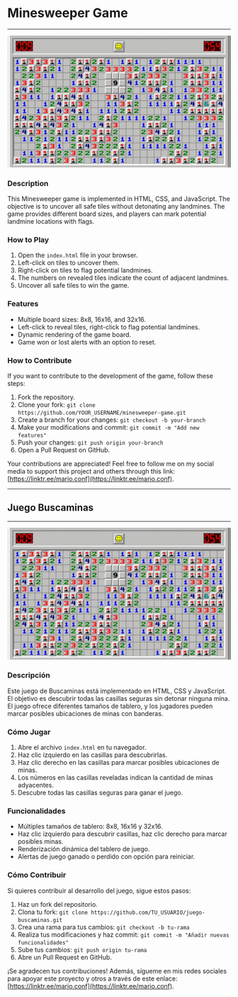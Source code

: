 # Minesweeper Game

---

![Minesweeper Game](minesweeper.png)

### Description

This Minesweeper game is implemented in HTML, CSS, and JavaScript. The objective is to uncover all safe tiles without detonating any landmines. The game provides different board sizes, and players can mark potential landmine locations with flags.

### How to Play

1. Open the `index.html` file in your browser.
2. Left-click on tiles to uncover them.
3. Right-click on tiles to flag potential landmines.
4. The numbers on revealed tiles indicate the count of adjacent landmines.
5. Uncover all safe tiles to win the game.

### Features

- Multiple board sizes: 8x8, 16x16, and 32x16.
- Left-click to reveal tiles, right-click to flag potential landmines.
- Dynamic rendering of the game board.
- Game won or lost alerts with an option to reset.

### How to Contribute

If you want to contribute to the development of the game, follow these steps:

1. Fork the repository.
2. Clone your fork: `git clone https://github.com/YOUR_USERNAME/minesweeper-game.git`
3. Create a branch for your changes: `git checkout -b your-branch`
4. Make your modifications and commit: `git commit -m "Add new features"`
5. Push your changes: `git push origin your-branch`
6. Open a Pull Request on GitHub.

Your contributions are appreciated! Feel free to follow me on my social media to support this project and others through this link: [https://linktr.ee/mario.conf](https://linktr.ee/mario.conf).

---

## Juego Buscaminas

---

![Juego Buscaminas](minesweeper.png)

### Descripción

Este juego de Buscaminas está implementado en HTML, CSS y JavaScript. El objetivo es descubrir todas las casillas seguras sin detonar ninguna mina. El juego ofrece diferentes tamaños de tablero, y los jugadores pueden marcar posibles ubicaciones de minas con banderas.

### Cómo Jugar

1. Abre el archivo `index.html` en tu navegador.
2. Haz clic izquierdo en las casillas para descubrirlas.
3. Haz clic derecho en las casillas para marcar posibles ubicaciones de minas.
4. Los números en las casillas reveladas indican la cantidad de minas adyacentes.
5. Descubre todas las casillas seguras para ganar el juego.

### Funcionalidades

- Múltiples tamaños de tablero: 8x8, 16x16 y 32x16.
- Haz clic izquierdo para descubrir casillas, haz clic derecho para marcar posibles minas.
- Renderización dinámica del tablero de juego.
- Alertas de juego ganado o perdido con opción para reiniciar.

### Cómo Contribuir

Si quieres contribuir al desarrollo del juego, sigue estos pasos:

1. Haz un fork del repositorio.
2. Clona tu fork: `git clone https://github.com/TU_USUARIO/juego-buscaminas.git`
3. Crea una rama para tus cambios: `git checkout -b tu-rama`
4. Realiza tus modificaciones y haz commit: `git commit -m "Añadir nuevas funcionalidades"`
5. Sube tus cambios: `git push origin tu-rama`
6. Abre un Pull Request en GitHub.

¡Se agradecen tus contribuciones! Además, sígueme en mis redes sociales para apoyar este proyecto y otros a través de este enlace: [https://linktr.ee/mario.conf](https://linktr.ee/mario.conf).
